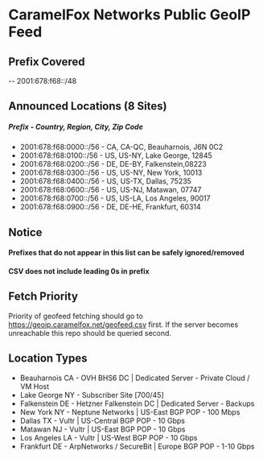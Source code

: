 # CaramelFox Networks Public GeoIP Feed  
## Prefix Covered  
-- 2001:678:f68::/48  
## Announced Locations (8 Sites)  
##### Prefix - Country, Region, City, Zip Code  
- 2001:678:f68:0000::/56 - CA, CA-QC, Beauharnois, J6N 0C2  
- 2001:678:f68:0100::/56 - US, US-NY, Lake George, 12845  
- 2001:678:f68:0200::/56 - DE, DE-BY, Falkenstein,08223
- 2001:678:f68:0300::/56 - US, US-NY, New York, 10013  
- 2001:678:f68:0400::/56 - US, US-TX, Dallas, 75235
- 2001:678:f68:0600::/56 - US, US-NJ, Matawan, 07747  
- 2001:678:f68:0700::/56 - US, US-LA, Los Angeles, 90017  
- 2001:678:f68:0900::/56 - DE, DE-HE, Frankfurt, 60314

## Notice  
#### Prefixes that do not appear in this list can be safely ignored/removed
#### CSV does not include leading 0s in prefix 

## Fetch Priority
Priority of geofeed fetching should go to https://geoip.caramelfox.net/geofeed.csv first. If the server becomes unreachable this repo should be queried second. 

## Location Types  
- Beauharnois CA - OVH BHS6 DC | Dedicated Server - Private Cloud / VM Host  
- Lake George NY - Subscriber Site [700/45]  
- Falkenstein DE - Hetzner Falkenstein DC | Dedicated Server - Backups  
- New York NY - Neptune Networks | US-East BGP POP - 100 Mbps  
- Dallas TX - Vultr | US-Central BGP POP - 10 Gbps  
- Matawan NJ - Vultr | US-East BGP POP - 10 Gbps  
- Los Angeles LA - Vultr | US-West BGP POP - 10 Gbps  
- Frankfurt DE - ArpNetworks / SecureBit | Europe BGP POP - 1-10 Gbps
